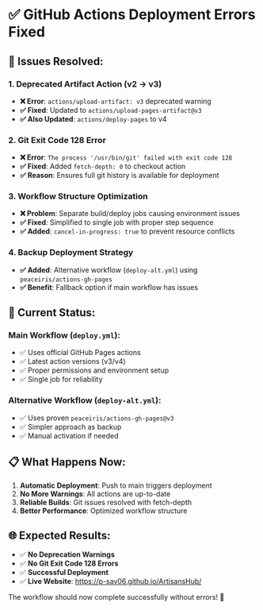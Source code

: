 # ✅ GitHub Actions Deployment Errors Fixed

## 🔧 Issues Resolved:

### 1. **Deprecated Artifact Action (v2 → v3)**
- **❌ Error**: `actions/upload-artifact: v3` deprecated warning
- **✅ Fixed**: Updated to `actions/upload-pages-artifact@v3`
- **✅ Also Updated**: `actions/deploy-pages` to v4

### 2. **Git Exit Code 128 Error**
- **❌ Error**: `The process '/usr/bin/git' failed with exit code 128`
- **✅ Fixed**: Added `fetch-depth: 0` to checkout action
- **✅ Reason**: Ensures full git history is available for deployment

### 3. **Workflow Structure Optimization**
- **❌ Problem**: Separate build/deploy jobs causing environment issues
- **✅ Fixed**: Simplified to single job with proper step sequence
- **✅ Added**: `cancel-in-progress: true` to prevent resource conflicts

### 4. **Backup Deployment Strategy**
- **✅ Added**: Alternative workflow (`deploy-alt.yml`) using `peaceiris/actions-gh-pages`
- **✅ Benefit**: Fallback option if main workflow has issues

## 🚀 Current Status:

### Main Workflow (`deploy.yml`):
- ✅ Uses official GitHub Pages actions
- ✅ Latest action versions (v3/v4)
- ✅ Proper permissions and environment setup
- ✅ Single job for reliability

### Alternative Workflow (`deploy-alt.yml`):
- ✅ Uses proven `peaceiris/actions-gh-pages@v3`
- ✅ Simpler approach as backup
- ✅ Manual activation if needed

## 📋 What Happens Now:

1. **Automatic Deployment**: Push to main triggers deployment
2. **No More Warnings**: All actions are up-to-date
3. **Reliable Builds**: Git issues resolved with fetch-depth
4. **Better Performance**: Optimized workflow structure

## 🌐 Expected Results:

- ✅ **No Deprecation Warnings**
- ✅ **No Git Exit Code 128 Errors**
- ✅ **Successful Deployment**
- ✅ **Live Website**: https://p-sav06.github.io/ArtisansHub/

The workflow should now complete successfully without errors! 🎉